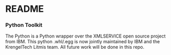 # README

### Python Toolkit

The Python is a Python wrapper over the XMLSERVICE open source project from IBM.
This python .whl/.egg is now jointly maintained by IBM and the KrengelTech Litmis team.
All future work will be done in this repo.
